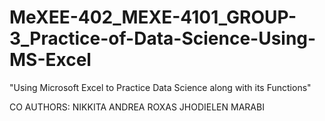 # MeXEE-402_MEXE-4101_GROUP-3_Practice-of-Data-Science-Using-MS-Excel
"Using Microsoft Excel to Practice Data Science along with its Functions"

CO AUTHORS: NIKKITA ANDREA ROXAS
            JHODIELEN MARABI
